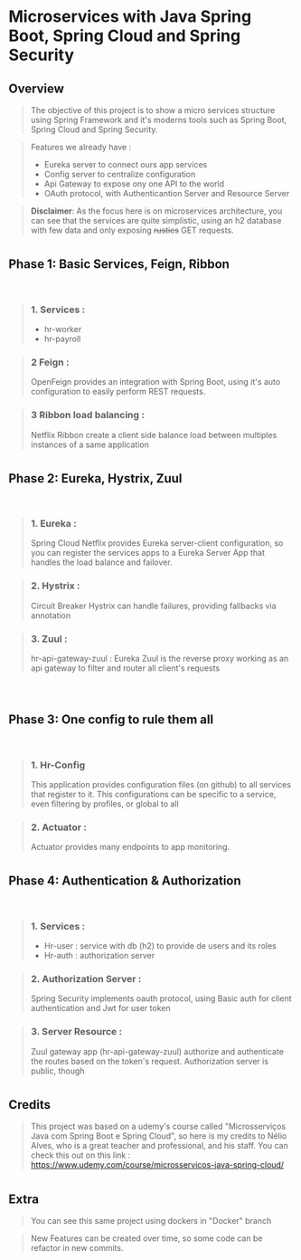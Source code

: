 #
# Microservices with Java Spring Boot, Spring Cloud and Spring Security

## Overview 

>    The objective of this project is to show a micro services structure using Spring Framework and it's moderns tools such as Spring Boot, Spring Cloud and Spring Security. 
    
>Features we already have :
>- Eureka server to connect ours app services
>- Config server to centralize configuration
>- Api Gateway to expose ony one API to the world
>- OAuth protocol, with Authenticantion Server and Resource Server
    


>  __Disclaimer__: As the focus here is on microservices architecture, you can see that the services are quite simplistic, using an h2 database with few data and only exposing ~~rustics~~ GET requests.
    
#
## Phase 1: Basic Services, Feign, Ribbon
<br> 

>### 1. Services : 
>    - hr-worker
>    - hr-payroll

>### 2 Feign : 
>    OpenFeign provides an integration with Spring Boot, using it's auto configuration to easily perform REST requests.

>### 3 Ribbon load balancing : 
>   Netflix Ribbon create a client side balance load between multiples instances of a same application

#
## Phase 2: Eureka, Hystrix, Zuul
<br>

>### 1. Eureka :
>    Spring Cloud Netflix provides Eureka server-client configuration, so you can register the services apps to a Eureka Server App that handles the load balance and failover. 

>### 2. Hystrix :
>    Circuit Breaker Hystrix can handle failures, providing fallbacks via annotation

>### 3. Zuul :
>    hr-api-gateway-zuul : Eureka Zuul is the reverse proxy working as an api gateway to filter and router all client's requests 

<br>

#
## Phase 3: One config to rule them all
<br>

>### 1. Hr-Config
>    This application provides configuration files (on github) to all services that register to it. This configurations can be specific to a service, even filtering by profiles, or global to all

>### 2. Actuator :
>    Actuator provides many endpoints to app monitoring.  

#
## Phase 4: Authentication & Authorization
<br>

>### 1. Services : 
>    - Hr-user : service with db (h2) to provide de users and its roles
>    - Hr-auth : authorization server

>### 2. Authorization Server : 
>    Spring Security implements oauth protocol, using Basic auth for client authentication and Jwt for user token

>### 3. Server Resource :
>    Zuul gateway app (hr-api-gateway-zuul) authorize and authenticate the routes based on the token's request. Authorization server is public, though

#
## Credits

>This project was based on a udemy's course called "Microsserviços Java com Spring Boot e Spring Cloud", so here is my credits to Nélio Alves, who is a great teacher and professional, and his staff. You can check this out on this link : https://www.udemy.com/course/microsservicos-java-spring-cloud/

#
## Extra

>You can see this same project using dockers in "Docker" branch

>New Features can be created over time, so some code can be refactor in new commits.


